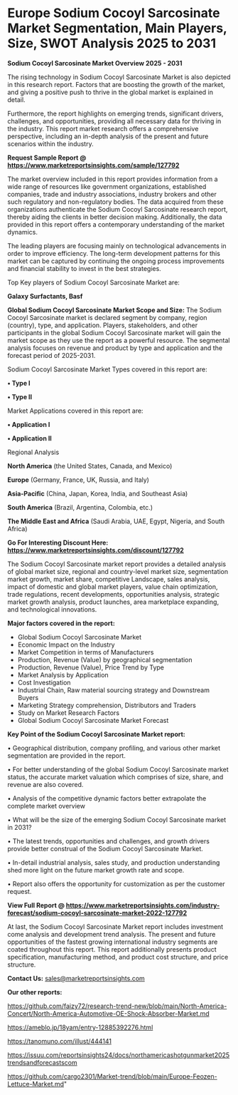 # Europe Sodium Cocoyl Sarcosinate Market Segmentation, Main Players, Size, SWOT Analysis 2025 to 2031

<Strong> Sodium Cocoyl Sarcosinate Market Overview 2025 - 2031</strong>

The rising technology in Sodium Cocoyl Sarcosinate Market is also depicted in this research report. Factors that are boosting the growth of the market, and giving a positive push to thrive in the global market is explained in detail.

Furthermore, the report highlights on emerging trends, significant drivers, challenges, and opportunities, providing all necessary data for thriving in the industry. This report market research offers a comprehensive perspective, including an in-depth analysis of the present and future scenarios within the industry.

<strong>Request Sample Report @ <a href=https://www.marketreportsinsights.com/sample/127792>https://www.marketreportsinsights.com/sample/127792</a></strong>

The market overview included in this report provides information from a wide range of resources like government organizations, established companies, trade and industry associations, industry brokers and other such regulatory and non-regulatory bodies. The data acquired from these organizations authenticate the Sodium Cocoyl Sarcosinate research report, thereby aiding the clients in better decision making. Additionally, the data provided in this report offers a contemporary understanding of the market dynamics.

The leading players are focusing mainly on technological advancements in order to improve efficiency. The long-term development patterns for this market can be captured by continuing the ongoing process improvements and financial stability to invest in the best strategies.

Top Key players of Sodium Cocoyl Sarcosinate Market are:

<strong>Galaxy Surfactants, Basf</strong>

<strong><b>Global Sodium Cocoyl Sarcosinate Market Scope and Size:</b></strong>
The Sodium Cocoyl Sarcosinate market is declared segment by company, region (country), type, and application. Players, stakeholders, and other participants in the global Sodium Cocoyl Sarcosinate market will gain the market scope as they use the report as a powerful resource. The segmental analysis focuses on revenue and product by type and application and the forecast period of 2025-2031.

Sodium Cocoyl Sarcosinate Market Types covered in this report are:

<strong>• Type I

• Type II</strong>

Market Applications covered in this report are:

<strong>• Application I

• Application II</strong> 

Regional Analysis

<strong>North America</strong> (the United States, Canada, and Mexico)

<strong>Europe</strong> (Germany, France, UK, Russia, and Italy)

<strong>Asia-Pacific</strong> (China, Japan, Korea, India, and Southeast Asia)

<strong>South America</strong> (Brazil, Argentina, Colombia, etc.)

<strong>The Middle East and Africa</strong> (Saudi Arabia, UAE, Egypt, Nigeria, and South Africa)

<strong>Go For Interesting Discount Here: <a href=https://www.marketreportsinsights.com/discount/127792>https://www.marketreportsinsights.com/discount/127792</a></strong>

The Sodium Cocoyl Sarcosinate market report provides a detailed analysis of global market size, regional and country-level market size, segmentation market growth, market share, competitive Landscape, sales analysis, impact of domestic and global market players, value chain optimization, trade regulations, recent developments, opportunities analysis, strategic market growth analysis, product launches, area marketplace expanding, and technological innovations.

<strong><b>Major factors covered in the report:</b></strong>
<ul>
  <li>Global Sodium Cocoyl Sarcosinate Market </li>
  <li>Economic Impact on the Industry</li>
  <li>Market Competition in terms of Manufacturers</li>
  <li>Production, Revenue (Value) by geographical segmentation</li>
  <li>Production, Revenue (Value), Price Trend by Type</li>
  <li>Market Analysis by Application</li>
  <li>Cost Investigation</li>
  <li>Industrial Chain, Raw material sourcing strategy and Downstream Buyers</li>
  <li>Marketing Strategy comprehension, Distributors and Traders</li>
  <li>Study on Market Research Factors</li>
  <li>Global Sodium Cocoyl Sarcosinate Market Forecast</li>
</ul>

<strong><b>Key Point of the Sodium Cocoyl Sarcosinate Market report:</b></strong>

• Geographical distribution, company profiling, and various other market segmentation are provided in the report.

• For better understanding of the global Sodium Cocoyl Sarcosinate market status, the accurate market valuation which comprises of size, share, and revenue are also covered.

• Analysis of the competitive dynamic factors better extrapolate the complete market overview

• What will be the size of the emerging Sodium Cocoyl Sarcosinate market in 2031?

• The latest trends, opportunities and challenges, and growth drivers provide better construal of the Sodium Cocoyl Sarcosinate Market.

• In-detail industrial analysis, sales study, and production understanding shed more light on the future market growth rate and scope.

• Report also offers the opportunity for customization as per the customer request.

<strong><b>View Full Report @ <a href=https://www.marketreportsinsights.com/industry-forecast/sodium-cocoyl-sarcosinate-market-2022-127792>https://www.marketreportsinsights.com/industry-forecast/sodium-cocoyl-sarcosinate-market-2022-127792</a></b></strong>


At last, the Sodium Cocoyl Sarcosinate Market report includes investment come analysis and development trend analysis. The present and future opportunities of the fastest growing international industry segments are coated throughout this report. This report additionally presents product specification, manufacturing method, and product cost structure, and price structure.

<strong>Contact Us:</strong>
sales@marketreportsinsights.com

<strong>Our other reports:</strong>

<a href=https://github.com/faizy72/research-trend-new/blob/main/North-America-Concert/North-America-Automotive-OE-Shock-Absorber-Market.md>https://github.com/faizy72/research-trend-new/blob/main/North-America-Concert/North-America-Automotive-OE-Shock-Absorber-Market.md</a>

<a href=https://ameblo.jp/18yam/entry-12885392276.html>https://ameblo.jp/18yam/entry-12885392276.html</a>

<a href=https://tanomuno.com/illust/444141>https://tanomuno.com/illust/444141</a>

<a href=https://issuu.com/reportsinsights24/docs/northamericashotgunmarket2025trendsandforecastscom>https://issuu.com/reportsinsights24/docs/northamericashotgunmarket2025trendsandforecastscom</a>

<a href=https://github.com/cargo2301/Market-trend/blob/main/Europe-Feozen-Lettuce-Market.md>https://github.com/cargo2301/Market-trend/blob/main/Europe-Feozen-Lettuce-Market.md</a>"
